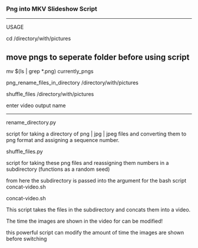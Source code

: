 ### Png into MKV Slideshow Script
---

USAGE

cd /directory/with/pictures

## move pngs to seperate folder before using script
mv $(ls | grep *.png) currently_pngs


png_rename_files_in_directory /directory/with/pictures

shuffle_files /directory/with/pictures

enter video output name

---

rename_directory.py

script for taking a directory of png | jpg | jpeg files and converting
them to png format and assigning a sequence number.

shuffle_files.py

script for taking these png files and reassigning them numbers in a subdirectory (functions as a random seed)

from here the subdirectory is passed into the argument for the bash script concat-video.sh

concat-video.sh

This script takes the files in the subdirectory and concats them into a video.

The time the images are shown in the video for can be modified!

this powerful script can modify the amount of time the images are shown before switching
